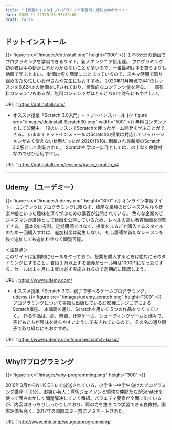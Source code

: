 ```yaml
---
title: "【伊藤おすすめ】プログラミング学習時に便利なWebサイト"
date: 2020-11-21T15:58:57+09:00
draft: false
---
```

## ドットインストール
{{< figure src="/images/dotinstall.png" height="300" >}}
１本3分弱の動画でプログラミングを学習できるサイト。新人エンジニア御用達。
プログラミング初心者は手の動かし方がわからないことが多いので、一番最初は本を買うよりも動画で学ぶとよい。
動画は短く簡潔にまとまっているので、スキマ時間で取り組めるため忙しいお母さんや先生にもおすすめ。
2020年11月時点で441のレッスンを6,624本の動画をUPされており、驚異的なコンテンツ量を誇る。
一部有料コンテンツもあるが、無料コンテンツがほとんどなので財布にもやさしい。

URL：https://dotinstall.com/

- オススメ授業「Scratch 3.0入門」- ドットインストール
{{< figure src="/images/dotinstall-Scratch30.png" width="500" >}}
無料コンテンツとして公開中。
19のレッスンでScratchを使ったゲーム開発を学ぶことができる。
いままでドットインストールのScratchの授業は対応しているバージョンが古く使えない状態だったが
2020/11/18に刷新され最新版のScratch 3.0版として刷新された。
Scratchを学ぶ一歩目としてはこの上なく良教材なのでぜひ活用すべし。

URL：https://dotinstall.com/lessons/basic_scratch_v4

- - -
## Udemy （ユーデミー）
{{< figure src="/images/udemy.png" height="300" >}}
オンライン学習サイト。
コンテンツはプログラミングに限らず、様座な業種のビジネススキルや音楽や絵といった趣味を深く学ぶための講義が公開されている。
色んな企業のビジネスマンが講師として動画を公開しているため、レベルの高い教育動画を閲覧できる。
基本的に有料。定期購読ではなく、授業をまるごと購入するスタイルのため一回購入すれば、追加料金は発生しない。
もし講師が新たなレッスンを後で追加しても追加料金なく閲覧可能。

＜注意点＞  
このサイトは定期的にセールをやっており、授業を購入するときは絶対にそのタイミングにすること。普段１万以上する講義がセール時は1000円になったりする。セールは１ヶ月に１度は必ず実施されるので定期的に確認しよう。

URL：https://www.udemy.com/

- オススメ授業「Scratch 3で、親子で学べるゲームプログラミング」- udemy
{{< figure src="/images/udemy_scratch.png" height="300" >}}
プログラミングについて書籍も出版している幻影機エンジニアによるScratch講座。
本講義を通じ、Scratchを用いて５つの作品をつくっていく。
作る作品は、劇、楽器、計算ゲーム、シューティングゲームと様々で、
子どもたちが興味を持ちやすいように工夫されているので、
その名の通り親子で取り組むにもおすすめ。

URL：https://www.udemy.com/course/scratch-basic/


- - -
## Why!?プログラミング
{{< figure src="/images/why-programming.png" height="300" >}}

2016年3月からNHK Eテレで放送されている、小学生〜中学生向けのプログラミング講座（10分）。お笑い芸人：厚切ジェイソンと愉快な仲間たちがScratchを使って面白おかしく問題解決していく番組。バラエティ要素が全面に出ているが、内容はきっちりしっかりしており、肩の力を抜きつつ学習できる良教材。国際評価も高く、2017年の国際エミー賞にノミネートされた。

URL：http://www.nhk.or.jp/sougou/programming/